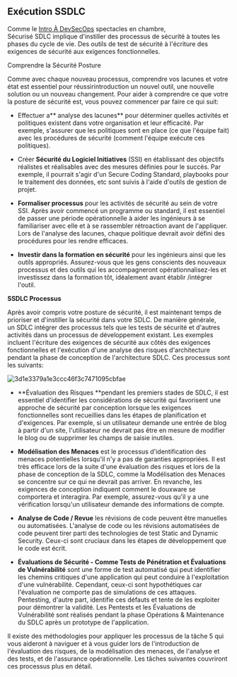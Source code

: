 Exécution SSDLC
---------------

Comme le [Intro À DevSecOps](https://tryhackme.com/room/introductiontodevsecops) spectacles en chambre, Sécurisé SDLC implique d'instiller des processus de sécurité à toutes les phases du cycle de vie. Des outils de test de sécurité à l'écriture des exigences de sécurité aux exigences fonctionnelles.

Comprendre la Sécurité Posture

﻿Comme avec chaque nouveau processus, comprendre vos lacunes et votre état est essentiel pour réussirintroduction un nouvel outil, une nouvelle solution ou un nouveau changement. Pour aider à comprendre ce que votre la posture de sécurité est, vous pouvez commencer par faire ce qui suit:﻿

-   Effectuer a** analyse des lacunes** pour déterminer quelles activités et politiques existent dans votre organisation et leur efficacité. Par exemple, s'assurer que les politiques sont en place (ce que l'équipe fait) avec les procédures de sécurité (comment l'équipe exécute ces politiques).

-   Créer **Sécurité du Logiciel Initiatives** (SSI) en établissant des objectifs réalistes et réalisables avec des mesures définies pour le succès. Par exemple, il pourrait s'agir d'un Secure Coding Standard, playbooks pour le traitement des données, etc sont suivis à l'aide d'outils de gestion de projet.

-   **Formaliser processus** pour les activités de sécurité au sein de votre SSI. Après avoir commencé un programme ou standard, il est essentiel de passer une période opérationnelle à aider les ingénieurs à se familiariser avec elle et à se rassembler rétroaction avant de l'appliquer. Lors de l'analyse des lacunes, chaque politique devrait avoir défini des procédures pour les rendre efficaces.

-   **Investir dans la formation en sécurité** pour les ingénieurs ainsi que les outils appropriés. Assurez-vous que les gens conscients des nouveaux processus et des outils qui les accompagneront opérationnalisez-les et investissez dans la formation tôt, idéalement avant établir /intégrer l'outil.

**SSDLC Processus**

Après avoir compris votre posture de sécurité, il est maintenant temps de prioriser et d'instiller la sécurité dans votre SDLC. De manière générale, un SDLC intégrer des processus tels que les tests de sécurité et d'autres activités dans un processus de développement existant. Les exemples incluent l'écriture des exigences de sécurité aux côtés des exigences fonctionnelles et l'exécution d'une analyse des risques d'architecture pendant la phase de conception de l'architecture SDLC. Ces processus sont les suivants:

![3d1e3379a1e3ccc46f3c7471095cbfae](https://github.com/user-attachments/assets/f10e671d-4f54-4716-acd6-1a9105a69dbe)

-   **Évaluation des Risques **pendant les premiers stades de SDLC, il est essentiel d'identifier les considérations de sécurité qui favorisent une approche de sécurité par conception lorsque les exigences fonctionnelles sont recueillies dans les étapes de planification et d'exigences. Par exemple, si un utilisateur demande une entrée de blog à partir d'un site, l'utilisateur ne devrait pas être en mesure de modifier le blog ou de supprimer les champs de saisie inutiles.

-   **Modélisation des Menaces** est le processus d'identification des menaces potentielles lorsqu'il n'y a pas de garanties appropriées. Il est très efficace lors de la suite d'une évaluation des risques et lors de la phase de conception de la SDLC, comme la Modélisation des Menaces se concentre sur ce qui ne devrait pas arriver. En revanche, les exigences de conception indiquent comment le douxware se comportera et interagira. Par exemple, assurez-vous qu'il y a une vérification lorsqu'un utilisateur demande des informations de compte.
-   **Analyse de Code / Revue** les révisions de code peuvent être manuelles ou automatisées. L'analyse de code ou les révisions automatisées de code peuvent tirer parti des technologies de test Static and Dynamic Security. Ceux-ci sont cruciaux dans les étapes de développement que le code est écrit.
-   **Évaluations de Sécurité - Comme Tests de Pénétration et Évaluations de Vulnérabilité** sont une forme de test automatisé qui peut identifier les chemins critiques d'une application qui peut conduire à l'exploitation d'une vulnérabilité. Cependant, ceux-ci sont hypothétiques car l'évaluation ne comporte pas de simulations de ces attaques. Pentesting, d'autre part, identifie ces défauts et tente de les exploiter pour démontrer la validité. Les Pentests et les Évaluations de Vulnérabilité sont réalisés pendant la phase Opérations & Maintenance du SDLC après un prototype de l'application.

Il existe des méthodologies pour appliquer les processus de la tâche 5 qui vous aideront à naviguer et à vous guider lors de l'introduction de l'évaluation des risques, de la modélisation des menaces, de l'analyse et des tests, et de l'assurance opérationnelle. Les tâches suivantes couvriront ces processus plus en détail.
